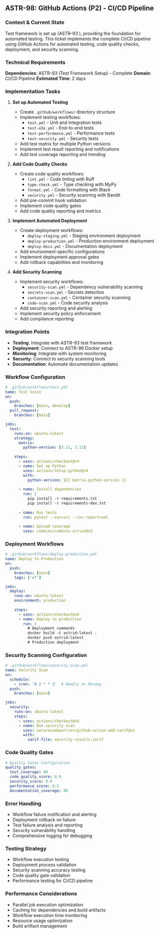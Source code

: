 ## **ASTR-98: GitHub Actions (P2) - CI/CD Pipeline**

### **Context & Current State**
Test framework is set up (ASTR-93 ), providing the foundation for automated testing. This ticket implements the complete CI/CD pipeline using GitHub Actions for automated testing, code quality checks, deployment, and security scanning.

### **Technical Requirements**

**Dependencies**: ASTR-93 (Test Framework Setup) -  Complete
**Domain**: CI/CD Pipeline
**Estimated Time**: 2 days

### **Implementation Tasks**

1. **Set up Automated Testing**
   - Create `.github/workflows/` directory structure
   - Implement testing workflows:
     - `test.yml` - Unit and integration tests
     - `test-e2e.yml` - End-to-end tests
     - `test-performance.yml` - Performance tests
     - `test-security.yml` - Security tests
   - Add test matrix for multiple Python versions
   - Implement test result reporting and notifications
   - Add test coverage reporting and trending

2. **Add Code Quality Checks**
   - Create code quality workflows:
     - `lint.yml` - Code linting with Ruff
     - `type-check.yml` - Type checking with MyPy
     - `format.yml` - Code formatting with Black
     - `security.yml` - Security scanning with Bandit
   - Add pre-commit hook validation
   - Implement code quality gates
   - Add code quality reporting and metrics

3. **Implement Automated Deployment**
   - Create deployment workflows:
     - `deploy-staging.yml` - Staging environment deployment
     - `deploy-production.yml` - Production environment deployment
     - `deploy-docs.yml` - Documentation deployment
   - Add environment-specific configurations
   - Implement deployment approval gates
   - Add rollback capabilities and monitoring

4. **Add Security Scanning**
   - Implement security workflows:
     - `security-scan.yml` - Dependency vulnerability scanning
     - `secrets-scan.yml` - Secrets detection
     - `container-scan.yml` - Container security scanning
     - `code-scan.yml` - Code security analysis
   - Add security reporting and alerting
   - Implement security policy enforcement
   - Add compliance reporting

### **Integration Points**

- **Testing**: Integrate with ASTR-93 test framework
- **Deployment**: Connect to ASTR-96 Docker setup
- **Monitoring**: Integrate with system monitoring
- **Security**: Connect to security scanning tools
- **Documentation**: Automate documentation updates

### **Workflow Configuration**
```yaml
# .github/workflows/test.yml
name: Test Suite
on:
  push:
    branches: [main, develop]
  pull_request:
    branches: [main]

jobs:
  test:
    runs-on: ubuntu-latest
    strategy:
      matrix:
        python-version: [3.11, 3.12]
    
    steps:
      - uses: actions/checkout@v4
      - name: Set up Python
        uses: actions/setup-python@v4
        with:
          python-version: ${{ matrix.python-version }}
      
      - name: Install dependencies
        run: |
          pip install -r requirements.txt
          pip install -r requirements-dev.txt
      
      - name: Run tests
        run: pytest --cov=src --cov-report=xml
      
      - name: Upload coverage
        uses: codecov/codecov-action@v3
```

### **Deployment Workflows**
```yaml
# .github/workflows/deploy-production.yml
name: Deploy to Production
on:
  push:
    branches: [main]
    tags: ['v*']

jobs:
  deploy:
    runs-on: ubuntu-latest
    environment: production
    
    steps:
      - uses: actions/checkout@v4
      - name: Deploy to production
        run: |
          # Deployment commands
          docker build -t astrid:latest .
          docker push astrid:latest
          # Production deployment
```

### **Security Scanning Configuration**
```yaml
# .github/workflows/security-scan.yml
name: Security Scan
on:
  schedule:
    - cron: '0 2 * * 1'  # Weekly on Monday
  push:
    branches: [main]

jobs:
  security:
    runs-on: ubuntu-latest
    steps:
      - uses: actions/checkout@v4
      - name: Run security scan
        uses: securecodewarrior/github-action-add-sarif@v1
        with:
          sarif-file: security-results.sarif
```

### **Code Quality Gates**
```yaml
# Quality Gates Configuration
quality_gates:
  test_coverage: 90
  code_quality_score: 8.0
  security_score: 9.0
  performance_score: 8.5
  documentation_coverage: 80
```

### **Error Handling**
- Workflow failure notification and alerting
- Deployment rollback on failure
- Test failure analysis and reporting
- Security vulnerability handling
- Comprehensive logging for debugging

### **Testing Strategy**
- Workflow execution testing
- Deployment process validation
- Security scanning accuracy testing
- Code quality gate validation
- Performance testing for CI/CD pipeline

### **Performance Considerations**
- Parallel job execution optimization
- Caching for dependencies and build artifacts
- Workflow execution time monitoring
- Resource usage optimization
- Build artifact management
